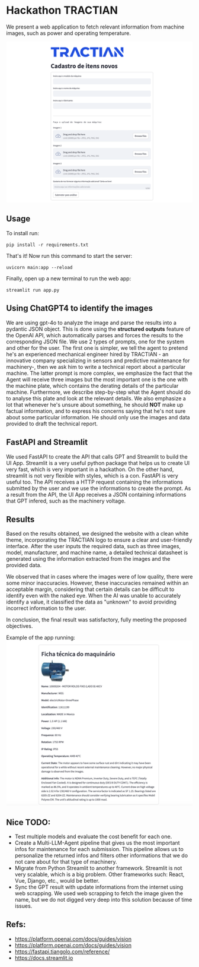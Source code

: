 # Hackathon TRACTIAN 
We present a web application to fetch relevant information from machine images, such as power and operating temperature.

![start](imgs/screenshot.png)

Usage
-----
To install run:
```install
pip install -r requirements.txt
```
That's it! Now run this command to start the server:
```run
uvicorn main:app --reload
```
Finally, open up a new terminal to run the web app:
```run
streamlit run app.py
```

Using ChatGPT4 to identify the images
-----
We are using gpt-4o to analyze the image and parse the results into a pydantic JSON object. This is done using the **structured outputs** feature of the OpenAI API, which automatically parses and forces the results to the corresponding JSON file. We use 2 types of prompts, one for the system and other for the user. The first one is simpler, we tell the agent to pretend he's an experienced mechanical engineer hired by TRACTIAN - an innovative company specializing in sensors and predictive maintenance for machinery-, then we ask him to write a technical report about a particular machine. The latter prompt is more complex, we emphasize the fact that the Agent will receive three images but the most important one is the one with the machine plate, which contains the derating details of the particular machine. Furthermore, we describe step-by-step what the Agent should do to analyse this plate and look at the relevant details. We also emphasize a lot that whenever he's unsure about something, he should **NOT** make up factual information, and to express his concerns saying that he's not sure about some particular information. He should only use the images and data provided to draft the technical report.

FastAPI and Streamlit
-----
We used FastAPI to create the API that calls GPT and Streamlit to build the UI App. Streamlit is a very useful python package that helps us to create UI very fast, which is very important in a hackathon. On the other hand, streamlit is not very flexible with styles, which is a con.
FastAPI is very useful too. The API receives a HTTP request containing the informations submitted by the user and we use the informations to create the prompt. As a result from the API, the UI App receives a JSON containing informations that GPT infered, such as the machinery voltage.


Results
-----
Based on the results obtained, we designed the website with a clean white theme, incorporating the TRACTIAN logo to ensure a clear and user-friendly interface. After the user inputs the required data, such as three images, model, manufacturer, and machine name, a detailed technical datasheet is generated using the information extracted from the images and the provided data.

We observed that in cases where the images were of low quality, there were some minor inaccuracies. However, these inaccuracies remained within an acceptable margin, considering that certain details can be difficult to identify even with the naked eye. When the AI was unable to accurately identify a value, it classified the data as "unknown" to avoid providing incorrect information to the user.

In conclusion, the final result was satisfactory, fully meeting the proposed objectives.

Example of the app running:
![end](imgs/screenshot2.png)

Nice TODO:
-----
* Test multiple models and evaluate the cost benefit for each one.
* Create a Multi-LLM-Agent pipeline that gives us the most important infos for maintenance for each submission. This pipeline allows us to personalize the returned infos and filters other informations that we do not care about for that type of machinery.
* Migrate from Python Streamlit to another framework. Streamlit is not very scalable, which is a big problem. Other frameworks such: React, Vue, Django, etc., would be better.
* Sync the GPT result with update informations from the internet using web scrapping. We used web scrapping to fetch the image given the name, but we do not digged very deep into this solution because of time issues.

Refs:
-----
* https://platform.openai.com/docs/guides/vision
* https://platform.openai.com/docs/guides/vision
* https://fastapi.tiangolo.com/reference/
* https://docs.streamlit.io
